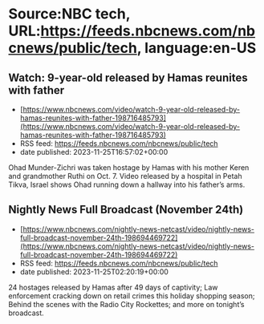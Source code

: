 # Source:NBC tech, URL:https://feeds.nbcnews.com/nbcnews/public/tech, language:en-US

## Watch: 9-year-old released by Hamas reunites with father
 - [https://www.nbcnews.com/video/watch-9-year-old-released-by-hamas-reunites-with-father-198716485793](https://www.nbcnews.com/video/watch-9-year-old-released-by-hamas-reunites-with-father-198716485793)
 - RSS feed: https://feeds.nbcnews.com/nbcnews/public/tech
 - date published: 2023-11-25T16:57:02+00:00

Ohad Munder-Zichri was taken hostage by Hamas with his mother Keren and grandmother Ruthi on Oct. 7. Video released by a hospital in Petah Tikva, Israel shows Ohad running down a hallway into his father’s arms.

## Nightly News Full Broadcast (November 24th)
 - [https://www.nbcnews.com/nightly-news-netcast/video/nightly-news-full-broadcast-november-24th-198694469722](https://www.nbcnews.com/nightly-news-netcast/video/nightly-news-full-broadcast-november-24th-198694469722)
 - RSS feed: https://feeds.nbcnews.com/nbcnews/public/tech
 - date published: 2023-11-25T02:20:19+00:00

24 hostages released by Hamas after 49 days of captivity; Law enforcement cracking down on retail crimes this holiday shopping season; Behind the scenes with the Radio City Rockettes; and more on tonight’s broadcast.

